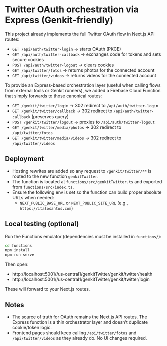 # Twitter OAuth orchestration via Express (Genkit-friendly)

This project already implements the full Twitter OAuth flow in Next.js API routes:

- `GET /api/auth/twitter-login` → starts OAuth (PKCE)
- `GET /api/auth/twitter-callback` → exchanges code for tokens and sets secure cookies
- `POST /api/auth/twitter-logout` → clears cookies
- `GET /api/twitter/fotos` → returns photos for the connected account
- `GET /api/twitter/videos` → returns videos for the connected account

To provide an Express-based orchestration layer (useful when calling flows from external tools or Genkit runners), we added a Firebase Cloud Function that simply forwards to those canonical routes:

- `GET /genkit/twitter/login` → 302 redirect to `/api/auth/twitter-login`
- `GET /genkit/twitter/callback` → 302 redirect to `/api/auth/twitter-callback` (preserves query)
- `POST /genkit/twitter/logout` → proxies to `/api/auth/twitter-logout`
- `GET /genkit/twitter/media/photos` → 302 redirect to `/api/twitter/fotos`
- `GET /genkit/twitter/media/videos` → 302 redirect to `/api/twitter/videos`

## Deployment

- Hosting rewrites are added so any request to `/genkit/twitter/**` is routed to the new function `genkitTwitter`.
- The function is located at `functions/src/genkitTwitter.ts` and exported from `functions/src/index.ts`.
- Ensure the following env is set so the function can build proper absolute URLs when needed:
  - `NEXT_PUBLIC_BASE_URL` or `NEXT_PUBLIC_SITE_URL` (e.g., `https://italosantos.com`)

## Local testing (optional)

Run the Functions emulator (dependencies must be installed in `functions/`):

```bash
cd functions
npm install
npm run serve
```

Then open:
- http://localhost:5001/<your-project>/us-central1/genkitTwitter/genkit/twitter/health
- http://localhost:5001/<your-project>/us-central1/genkitTwitter/genkit/twitter/login

These will forward to your Next.js routes.

## Notes

- The source of truth for OAuth remains the Next.js API routes. The Express function is a thin orchestrator layer and doesn’t duplicate cookie/token logic.
- Frontend pages should keep calling `/api/twitter/fotos` and `/api/twitter/videos` as they already do. No UI changes required.
